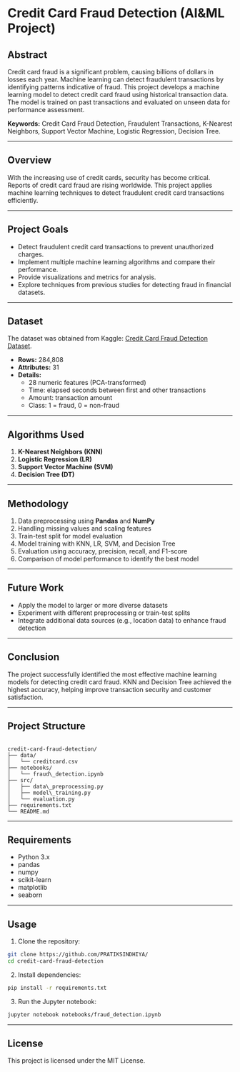 
# Credit Card Fraud Detection (AI&ML Project)

## Abstract
Credit card fraud is a significant problem, causing billions of dollars in losses each year. Machine learning can detect fraudulent transactions by identifying patterns indicative of fraud. This project develops a machine learning model to detect credit card fraud using historical transaction data. The model is trained on past transactions and evaluated on unseen data for performance assessment.

**Keywords:** Credit Card Fraud Detection, Fraudulent Transactions, K-Nearest Neighbors, Support Vector Machine, Logistic Regression, Decision Tree.

---

## Overview
With the increasing use of credit cards, security has become critical. Reports of credit card fraud are rising worldwide. This project applies machine learning techniques to detect fraudulent credit card transactions efficiently.

---

## Project Goals
- Detect fraudulent credit card transactions to prevent unauthorized charges.  
- Implement multiple machine learning algorithms and compare their performance.  
- Provide visualizations and metrics for analysis.  
- Explore techniques from previous studies for detecting fraud in financial datasets.

---

## Dataset
The dataset was obtained from Kaggle: [Credit Card Fraud Detection Dataset](https://www.kaggle.com/datasets/mlg-ulb/creditcardfraud).  

- **Rows:** 284,808  
- **Attributes:** 31  
- **Details:**  
  - 28 numeric features (PCA-transformed)  
  - Time: elapsed seconds between first and other transactions  
  - Amount: transaction amount  
  - Class: 1 = fraud, 0 = non-fraud  

---

## Algorithms Used
1. **K-Nearest Neighbors (KNN)**  
2. **Logistic Regression (LR)**  
3. **Support Vector Machine (SVM)**  
4. **Decision Tree (DT)**  

---

## Methodology
1. Data preprocessing using **Pandas** and **NumPy**  
2. Handling missing values and scaling features  
3. Train-test split for model evaluation  
4. Model training with KNN, LR, SVM, and Decision Tree  
5. Evaluation using accuracy, precision, recall, and F1-score  
6. Comparison of model performance to identify the best model  

---

## Future Work
- Apply the model to larger or more diverse datasets  
- Experiment with different preprocessing or train-test splits  
- Integrate additional data sources (e.g., location data) to enhance fraud detection  

---

## Conclusion
The project successfully identified the most effective machine learning models for detecting credit card fraud. KNN and Decision Tree achieved the highest accuracy, helping improve transaction security and customer satisfaction.

---

## Project Structure
```

credit-card-fraud-detection/
├── data/
│   └── creditcard.csv
├── notebooks/
│   └── fraud\_detection.ipynb
├── src/
│   ├── data\_preprocessing.py
│   ├── model\_training.py
│   └── evaluation.py
├── requirements.txt
└── README.md

````

---

## Requirements
- Python 3.x  
- pandas  
- numpy  
- scikit-learn  
- matplotlib  
- seaborn  

---

## Usage
1. Clone the repository:
```bash
git clone https://github.com/PRATIKSINDHIYA/
cd credit-card-fraud-detection
````

2. Install dependencies:

```bash
pip install -r requirements.txt
```

3. Run the Jupyter notebook:

```bash
jupyter notebook notebooks/fraud_detection.ipynb
```

---

## License

This project is licensed under the MIT License.

```